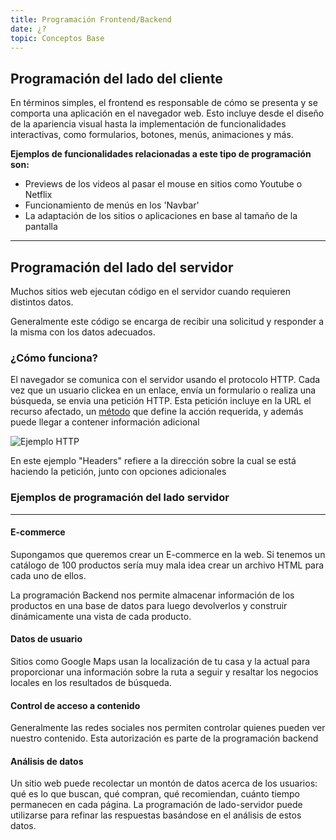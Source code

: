 ```yaml
---
title: Programación Frontend/Backend
date: ¿?
topic: Conceptos Base
---
```


## Programación del lado del cliente

En términos simples, el frontend es responsable de cómo se presenta y se comporta una aplicación en el navegador web. Esto incluye desde el diseño de la apariencia visual hasta la implementación de funcionalidades interactivas, como formularios, botones, menús, animaciones y más.

**Ejemplos de funcionalidades relacionadas a este tipo de programación son:**
- Previews de los videos al pasar el mouse en sitios como Youtube o Netflix
- Funcionamiento de menús en los 'Navbar'
- La adaptación de los sitios o aplicaciones en base al tamaño de la pantalla

<hr />

## Programación del lado del servidor

Muchos sitios web ejecutan código en el servidor cuando requieren distintos datos. 

Generalmente este código se encarga de recibir una solicitud y responder a la misma con los datos adecuados.

### ¿Cómo funciona?

El navegador se comunica con el servidor usando el protocolo HTTP. Cada vez que un usuario clickea en un enlace, envía un formulario o realiza una búsqueda, se envia una petición HTTP. Esta petición incluye en la URL el recurso afectado, un <a href="https://developer.mozilla.org/es/docs/Web/HTTP/Methods">método</a> que define la acción requerida, y además puede llegar a contener información adicional

<img src="https://developer.mozilla.org/es/docs/Web/HTTP/Overview/http_request.png" alt="Ejemplo HTTP" />

En este ejemplo "Headers" refiere a la dirección sobre la cual se está haciendo la petición, junto con opciones adicionales

### Ejemplos de programación del lado servidor

<hr />

#### E-commerce
Supongamos que queremos crear un E-commerce en la web. Si tenemos un catálogo de 100 productos sería muy mala idea crear un archivo HTML para cada uno de ellos. 

La programación Backend nos permite almacenar información de los productos en una base de datos para luego devolverlos y construir dinámicamente una vista de cada producto.

#### Datos de usuario

Sitios como Google Maps usan la localización de tu casa y la actual para proporcionar una información sobre la ruta a seguir y resaltar los negocios locales en los resultados de búsqueda.

#### Control de acceso a contenido

Generalmente las redes sociales nos permiten controlar quienes pueden ver nuestro contenido. Esta autorización es parte de la programación backend

#### Análisis de datos

Un sitio web puede recolectar un montón de datos acerca de los usuarios: qué es lo que buscan, qué compran, qué recomiendan, cuánto tiempo permanecen en cada página. La programación de lado-servidor puede utilizarse para refinar las respuestas basándose en el análisis de estos datos.

